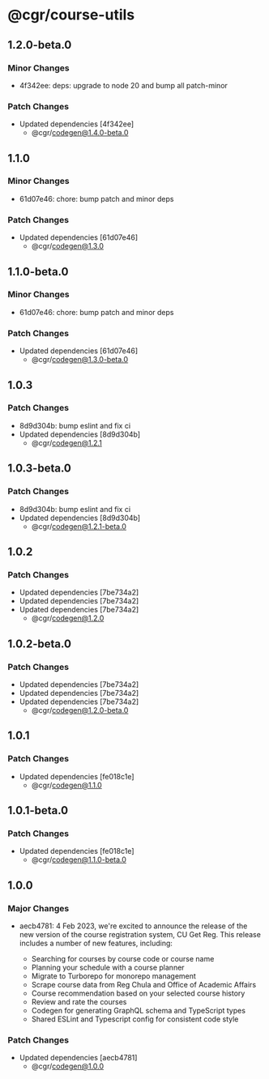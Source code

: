 # @cgr/course-utils

## 1.2.0-beta.0

### Minor Changes

- 4f342ee: deps: upgrade to node 20 and bump all patch-minor

### Patch Changes

- Updated dependencies [4f342ee]
  - @cgr/codegen@1.4.0-beta.0

## 1.1.0

### Minor Changes

- 61d07e46: chore: bump patch and minor deps

### Patch Changes

- Updated dependencies [61d07e46]
  - @cgr/codegen@1.3.0

## 1.1.0-beta.0

### Minor Changes

- 61d07e46: chore: bump patch and minor deps

### Patch Changes

- Updated dependencies [61d07e46]
  - @cgr/codegen@1.3.0-beta.0

## 1.0.3

### Patch Changes

- 8d9d304b: bump eslint and fix ci
- Updated dependencies [8d9d304b]
  - @cgr/codegen@1.2.1

## 1.0.3-beta.0

### Patch Changes

- 8d9d304b: bump eslint and fix ci
- Updated dependencies [8d9d304b]
  - @cgr/codegen@1.2.1-beta.0

## 1.0.2

### Patch Changes

- Updated dependencies [7be734a2]
- Updated dependencies [7be734a2]
- Updated dependencies [7be734a2]
  - @cgr/codegen@1.2.0

## 1.0.2-beta.0

### Patch Changes

- Updated dependencies [7be734a2]
- Updated dependencies [7be734a2]
- Updated dependencies [7be734a2]
  - @cgr/codegen@1.2.0-beta.0

## 1.0.1

### Patch Changes

- Updated dependencies [fe018c1e]
  - @cgr/codegen@1.1.0

## 1.0.1-beta.0

### Patch Changes

- Updated dependencies [fe018c1e]
  - @cgr/codegen@1.1.0-beta.0

## 1.0.0

### Major Changes

- aecb4781: 4 Feb 2023, we're excited to announce the release of the new version of the course registration system, CU Get Reg. This release includes a number of new features, including:

  - Searching for courses by course code or course name
  - Planning your schedule with a course planner
  - Migrate to Turborepo for monorepo management
  - Scrape course data from Reg Chula and Office of Academic Affairs
  - Course recommendation based on your selected course history
  - Review and rate the courses
  - Codegen for generating GraphQL schema and TypeScript types
  - Shared ESLint and Typescript config for consistent code style

### Patch Changes

- Updated dependencies [aecb4781]
  - @cgr/codegen@1.0.0
